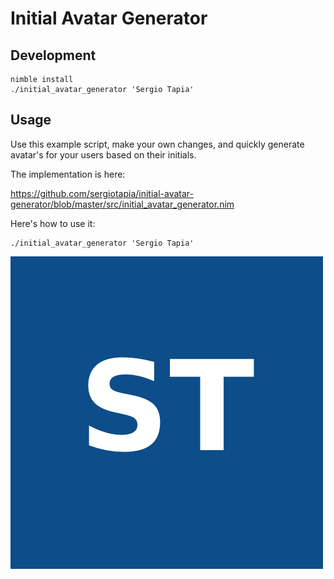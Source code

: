# Initial Avatar Generator

## Development

```
nimble install
./initial_avatar_generator 'Sergio Tapia'
```

## Usage

Use this example script, make your own changes, and quickly
generate avatar's for your users based on their initials.

The implementation is here:

https://github.com/sergiotapia/initial-avatar-generator/blob/master/src/initial_avatar_generator.nim

Here's how to use it:

```
./initial_avatar_generator 'Sergio Tapia'
```

![image](https://raw.githubusercontent.com/sergiotapia/initial-avatar-generator/master/initials_Sergio_Tapia.png)
